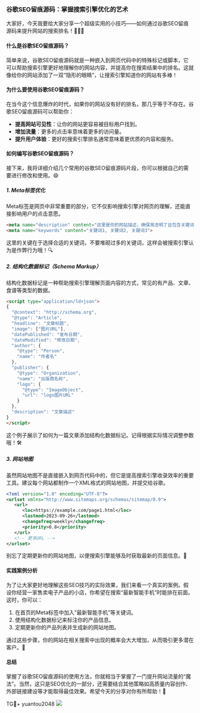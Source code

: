 ### 谷歌SEO留痕源码：掌握搜索引擎优化的艺术

大家好，今天我要给大家分享一个超级实用的小技巧——如何通过谷歌SEO留痕源码来提升网站的搜索排名！🚀🚀🚀

#### 什么是谷歌SEO留痕源码？

简单来说，谷歌SEO留痕源码就是一种嵌入到网页代码中的特殊标记或脚本，它可以帮助搜索引擎更好地理解你的网站内容，并提高你在搜索结果中的排名。这就像给你的网站添加了一双“隐形的眼睛”，让搜索引擎知道你的网站有多棒！

#### 为什么要使用谷歌SEO留痕源码？

在当今这个信息爆炸的时代，如果你的网站没有好的排名，那几乎等于不存在。谷歌SEO留痕源码可以帮助你：

- **提高网站可见性**：让你的网站更容易被目标用户找到。
- **增加流量**：更多的点击率意味着更多的访问量。
- **提升用户体验**：更好的搜索引擎排名通常意味着更优质的内容和服务。

#### 如何编写谷歌SEO留痕源码？

接下来，我将详细介绍几个常用的谷歌SEO留痕源码片段，你可以根据自己的需要进行修改和使用。😄

##### 1. Meta标签优化

Meta标签是网页中非常重要的部分，它不仅影响搜索引擎对网页的理解，还能直接影响用户的点击意愿。

```html
<meta name="description" content="这里是你的网站描述，确保简洁明了且包含关键词。">
<meta name="keywords" content="关键词1, 关键词2, 关键词3">
```

这里的关键在于选择合适的关键词，不要堆砌过多的关键词，这样会被搜索引擎认为是作弊行为哦！🔍

##### 2. 结构化数据标记（Schema Markup）

结构化数据标记是一种帮助搜索引擎理解页面内容的方式，常见的有产品、文章、食谱等类型的数据。

```html
<script type="application/ld+json">
{
  "@context": "http://schema.org",
  "@type": "Article",
  "headline": "文章标题",
  "image": ["图片URL"],
  "datePublished": "发布日期",
  "dateModified": "修改日期",
  "author": {
    "@type": "Person",
    "name": "作者名"
  },
  "publisher": {
    "@type": "Organization",
    "name": "出版商名称",
    "logo": {
      "@type": "ImageObject",
      "url": "logo图片URL"
    }
  },
  "description": "文章描述"
}
</script>
```

这个例子展示了如何为一篇文章添加结构化数据标记。记得根据实际情况调整参数哦！🛠️

##### 3. 网站地图

虽然网站地图不是直接嵌入到网页代码中的，但它是提高搜索引擎收录效率的重要工具。建议每个网站都制作一个XML格式的网站地图，并提交给谷歌。

```xml
<?xml version="1.0" encoding="UTF-8"?>
<urlset xmlns="http://www.sitemaps.org/schemas/sitemap/0.9">
   <url>
      <loc>https://example.com/page1.html</loc>
      <lastmod>2023-09-26</lastmod>
      <changefreq>weekly</changefreq>
      <priority>0.8</priority>
   </url>
   <!-- 更多URL -->
</urlset>
```

别忘了定期更新你的网站地图，以便搜索引擎能够及时获取最新的页面信息。📅

#### 实践案例分析

为了让大家更好地理解这些SEO技巧的实际效果，我们来看一个真实的案例。假设你经营一家售卖电子产品的小店，你希望在搜索“最新智能手机”时能排在前面。这时，你可以：

1. 在首页的Meta标签中加入“最新智能手机”等关键词。
2. 使用结构化数据标记来标注你的产品信息。
3. 定期更新你的产品列表并生成新的网站地图。

通过这些步骤，你的网站在相关搜索中出现的概率会大大增加，从而吸引更多潜在客户。🎉

#### 总结

掌握了谷歌SEO留痕源码的使用方法，你就相当于掌握了一门提升网站流量的“魔法”。当然，这只是SEO优化的一部分，还需要结合其他策略如高质量内容创作、外部链接建设等才能取得最佳效果。希望今天的分享对你有所帮助！🌟

TG💪+ yuantou2048  ![](https://github.com/user-attachments/assets/42a5a4a5-fea9-4a1d-8aa0-73e57e430cca)